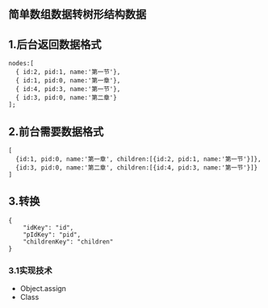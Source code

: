 简单数组数据转树形结构数据
-------------------

## 1.后台返回数据格式
```
nodes:[
  { id:2, pid:1, name:'第一节'},
  { id:1, pid:0, name:'第一章'},
  { id:4, pid:3, name:'第一节'},
  { id:3, pid:0, name:'第二章'}
];
```
## 2.前台需要数据格式
```
[
  {id:1, pid:0, name:'第一章', children:[{id:2, pid:1, name:'第一节'}]},
  {id:3, pid:0, name:'第二章', children:[{id:4, pid:3, name:'第一节'}]}
]
```
## 3.转换

```
{
    "idKey": "id",
    "pIdKey": "pid",
    "childrenKey": "children"
}
```
### 3.1实现技术
- Object.assign
- Class
```

```
